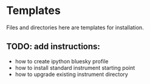 # Templates

Files and directories here are templates for installation.


## TODO: add instructions:

* how to create ipython bluesky profile
* how to install standard instrument starting point
* how to upgrade existing instrument directory
